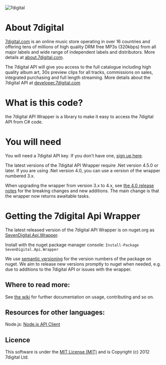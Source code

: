 ![7digital](http://i.imgur.com/StUnvCy.png?1)

About 7digital
========

[7digital.com](7digital.com) is an online music store operating in over 16 countries and offering tens of millions of high quality DRM free MP3s (320kbps) from all major labels and wide range of independent labels and distributors. More details at [about.7digital.com](http://about.7digital.com/).

The 7digital API will give you access to the full catalogue including high quality album art, 30s preview clips for all tracks, commissions on sales, integrated purchasing and full length streaming. More details about the 7digital API at [developer.7digital.com](http://developer.7digital.com/)

What is this code?
========
the 7digital API Wrapper is a library to make it easy to access the 7digital API from C# code. 

You will need 
========

You will need a 7digital API key. If you don't have one, [sign up here](https://api-signup.7digital.com/).


The latest versions of the 7digital API Wrapper require .Net version 4.5.0 or later. If you are using .Net version 4.0, you can use a version of the wrapper numbered 3.x. 

When upgrading the wrapper from version 3.x to 4.x, see [the 4.0 release notes](https://github.com/7digital/SevenDigital.Api.Wrapper/blob/master/ReleaseNotes40.md) for the breaking changes and new additions. The main change is that the wrapper now returns awaitable tasks.

Getting the 7digital Api Wrapper
=====================

The latest released version of the 7digital API Wrapper is on nuget.org as [SevenDigital.Api.Wrapper](http://www.nuget.org/packages/SevenDigital.Api.Wrapper/). 

Install with the nuget package manager console: `Install-Package SevenDigital.Api.Wrapper`


We use [semantic versioning](http://semver.org/) for the version numbers of the package on nuget. We aim to release new versions promptly to nuget when needed, e.g. due to additions to the 7digital API or issues with the wrapper. 


Where to read more:
-----

See [the wiki](https://github.com/7digital/SevenDigital.Api.Wrapper/wiki) for further documentation on usage, contributing and so on.

Resources for other languages:
----
Node.js: [Node.js API Client](https://github.com/raoulmillais/node-7digital-api)

Licence
----
This software is under the [MIT License (MIT)](http://opensource.org/licenses/MIT) and is Copyright (c) 2012 7digital Ltd.